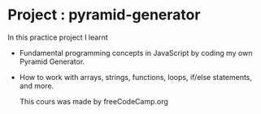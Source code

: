 # Project : pyramid-generator

  In this practice project I learnt
  - Fundamental programming concepts in JavaScript by coding my own Pyramid Generator.
  - How to work with arrays, strings, functions, loops, if/else statements, and more.
 
	This cours was made by freeCodeCamp.org
